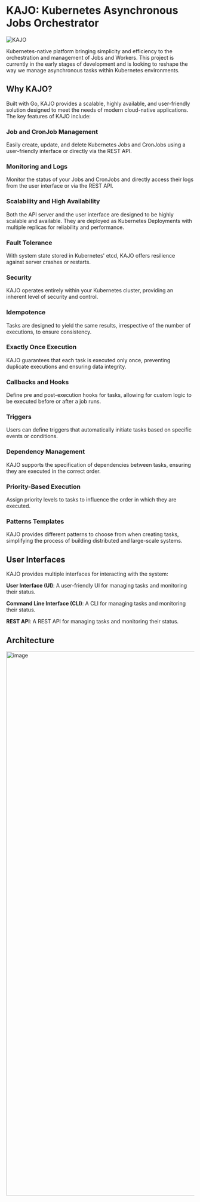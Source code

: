 # KAJO: Kubernetes Asynchronous Jobs Orchestrator

![KAJO](https://github.com/adhaamehab/KAJO/assets/13816742/af0ed9d2-14d7-42d0-bd02-e355cb4cb941)

Kubernetes-native platform bringing simplicity and efficiency to the orchestration and management of Jobs and Workers. This project is currently in the early stages of development and is looking to reshape the way we manage asynchronous tasks within Kubernetes environments.

## Why KAJO?

Built with Go, KAJO provides a scalable, highly available, and user-friendly solution designed to meet the needs of modern cloud-native applications. The key features of KAJO include:

### Job and CronJob Management
Easily create, update, and delete Kubernetes Jobs and CronJobs using a user-friendly interface or directly via the REST API.

### Monitoring and Logs
Monitor the status of your Jobs and CronJobs and directly access their logs from the user interface or via the REST API.

### Scalability and High Availability
Both the API server and the user interface are designed to be highly scalable and available. They are deployed as Kubernetes Deployments with multiple replicas for reliability and performance.

### Fault Tolerance
With system state stored in Kubernetes' etcd, KAJO offers resilience against server crashes or restarts.

### Security
KAJO operates entirely within your Kubernetes cluster, providing an inherent level of security and control.

### Idempotence
Tasks are designed to yield the same results, irrespective of the number of executions, to ensure consistency.

### Exactly Once Execution
KAJO guarantees that each task is executed only once, preventing duplicate executions and ensuring data integrity.

### Callbacks and Hooks
Define pre and post-execution hooks for tasks, allowing for custom logic to be executed before or after a job runs.

### Triggers
Users can define triggers that automatically initiate tasks based on specific events or conditions.

### Dependency Management
KAJO supports the specification of dependencies between tasks, ensuring they are executed in the correct order.

### Priority-Based Execution
Assign priority levels to tasks to influence the order in which they are executed.

### Patterns Templates
KAJO provides different patterns to choose from when creating tasks, simplifying the process of building distributed and large-scale systems.

## User Interfaces
KAJO provides multiple interfaces for interacting with the system:

**User Interface (UI)**: A user-friendly UI for managing tasks and monitoring their status.

**Command Line Interface (CLI)**: A CLI for managing tasks and monitoring their status.

**REST API**: A REST API for managing tasks and monitoring their status.


## Architecture

<img width="1457" alt="image" src="https://github.com/adhaamehab/KAJO/assets/13816742/eb09bad7-1d30-4ddf-b89f-b53f06b7b2ba">

